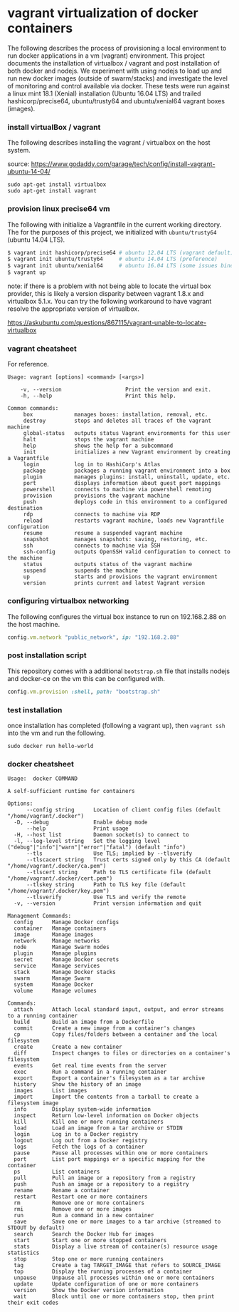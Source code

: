 # vagrant virtualization of docker containers

The following describes the process of provisioning a local environment to run docker applications in a vm (vagrant) environment. This project documents the installation of virtualbox / vagrant and post installation of both docker and nodejs. We experiment with using nodejs to load up and run new docker images (outside of swarm/stacks) and investigate the level of monitoring and control available via docker. These tests were run against a linux mint 18.1 (Xenial) installation (Ubuntu 16.04 LTS) and trailed hashicorp/precise64, ubuntu/trusty64 and ubuntu/xenial64 vagrant boxes (images).

### install virtualBox / vagrant

The following describes installing the vagrant / virtualbox on the host system. 

source: https://www.godaddy.com/garage/tech/config/install-vagrant-ubuntu-14-04/

```
sudo apt-get install virtualbox
sudo apt-get install vagrant
```

### provision linux precise64 vm

The following with initialize a Vagrantfile in the current working directory. The for the purposes of this project,
we initialized with ```ubuntu/trusty64``` (ubuntu 14.04 LTS).

```bash
$ vagrant init hashicorp/precise64 # ubuntu 12.04 LTS (vagrant default)
$ vagrant init ubuntu/trusty64     # ubuntu 14.04 LTS (preference)
$ vagrant init ubuntu/xenial64     # ubuntu 16.04 LTS (some issues binding to ioctl)
$ vagrant up
```

note: if there is a problem with not being able to locate the virtual box provider, this is likely a version disparity between vagrant 1.8.x and virtualbox 5.1.x. You can try the following workaround to have vagrant resolve the appropriate version of virtualbox.

https://askubuntu.com/questions/867115/vagrant-unable-to-locate-virtualbox 

### vagrant cheatsheet

For reference.
```
Usage: vagrant [options] <command> [<args>]

    -v, --version                    Print the version and exit.
    -h, --help                       Print this help.

Common commands:
     box             manages boxes: installation, removal, etc.
     destroy         stops and deletes all traces of the vagrant machine
     global-status   outputs status Vagrant environments for this user
     halt            stops the vagrant machine
     help            shows the help for a subcommand
     init            initializes a new Vagrant environment by creating a Vagrantfile
     login           log in to HashiCorp's Atlas
     package         packages a running vagrant environment into a box
     plugin          manages plugins: install, uninstall, update, etc.
     port            displays information about guest port mappings
     powershell      connects to machine via powershell remoting
     provision       provisions the vagrant machine
     push            deploys code in this environment to a configured destination
     rdp             connects to machine via RDP
     reload          restarts vagrant machine, loads new Vagrantfile configuration
     resume          resume a suspended vagrant machine
     snapshot        manages snapshots: saving, restoring, etc.
     ssh             connects to machine via SSH
     ssh-config      outputs OpenSSH valid configuration to connect to the machine
     status          outputs status of the vagrant machine
     suspend         suspends the machine
     up              starts and provisions the vagrant environment
     version         prints current and latest Vagrant version
```

### configuring virtualbox networking

The following configures the virtual box instance to run on 192.168.2.88 on the host machine.

```ruby
config.vm.network "public_network", ip: "192.168.2.88"
```

### post installation script

This repository comes with a additional ```bootstrap.sh``` file that installs nodejs and 
docker-ce on the vm this can be configured with.

```ruby
config.vm.provision :shell, path: "bootstrap.sh"
```

### test installation

once installation has completed (following a vagrant up), then ```vagrant ssh``` into the vm and run the following.

```
sudo docker run hello-world
```

### docker cheatsheet

```
Usage:  docker COMMAND

A self-sufficient runtime for containers

Options:
      --config string      Location of client config files (default "/home/vagrant/.docker")
  -D, --debug              Enable debug mode
      --help               Print usage
  -H, --host list          Daemon socket(s) to connect to
  -l, --log-level string   Set the logging level ("debug"|"info"|"warn"|"error"|"fatal") (default "info")
      --tls                Use TLS; implied by --tlsverify
      --tlscacert string   Trust certs signed only by this CA (default "/home/vagrant/.docker/ca.pem")
      --tlscert string     Path to TLS certificate file (default "/home/vagrant/.docker/cert.pem")
      --tlskey string      Path to TLS key file (default "/home/vagrant/.docker/key.pem")
      --tlsverify          Use TLS and verify the remote
  -v, --version            Print version information and quit

Management Commands:
  config      Manage Docker configs
  container   Manage containers
  image       Manage images
  network     Manage networks
  node        Manage Swarm nodes
  plugin      Manage plugins
  secret      Manage Docker secrets
  service     Manage services
  stack       Manage Docker stacks
  swarm       Manage Swarm
  system      Manage Docker
  volume      Manage volumes

Commands:
  attach      Attach local standard input, output, and error streams to a running container
  build       Build an image from a Dockerfile
  commit      Create a new image from a container's changes
  cp          Copy files/folders between a container and the local filesystem
  create      Create a new container
  diff        Inspect changes to files or directories on a container's filesystem
  events      Get real time events from the server
  exec        Run a command in a running container
  export      Export a container's filesystem as a tar archive
  history     Show the history of an image
  images      List images
  import      Import the contents from a tarball to create a filesystem image
  info        Display system-wide information
  inspect     Return low-level information on Docker objects
  kill        Kill one or more running containers
  load        Load an image from a tar archive or STDIN
  login       Log in to a Docker registry
  logout      Log out from a Docker registry
  logs        Fetch the logs of a container
  pause       Pause all processes within one or more containers
  port        List port mappings or a specific mapping for the container
  ps          List containers
  pull        Pull an image or a repository from a registry
  push        Push an image or a repository to a registry
  rename      Rename a container
  restart     Restart one or more containers
  rm          Remove one or more containers
  rmi         Remove one or more images
  run         Run a command in a new container
  save        Save one or more images to a tar archive (streamed to STDOUT by default)
  search      Search the Docker Hub for images
  start       Start one or more stopped containers
  stats       Display a live stream of container(s) resource usage statistics
  stop        Stop one or more running containers
  tag         Create a tag TARGET_IMAGE that refers to SOURCE_IMAGE
  top         Display the running processes of a container
  unpause     Unpause all processes within one or more containers
  update      Update configuration of one or more containers
  version     Show the Docker version information
  wait        Block until one or more containers stop, then print their exit codes
  ```



